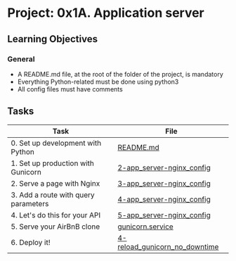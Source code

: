 # Project: 0x1A. Application server

<h2>Learning Objectives</h2>

<h3>General</h3>

<ul>
<li>A README.md file, at the root of the folder of the project, is mandatory</li>
<li>Everything Python-related must be done using python3</li>
<li>All config files must have comments</li>
</ul>

<h2>Tasks</h2>

| Task | File |
| ---- | ---- |
| 0. Set up development with Python | [README.md](./README.md) |
| 1. Set up production with Gunicorn | [2-app_server-nginx_config](./2-app_server-nginx_config) |
| 2. Serve a page with Nginx | [3-app_server-nginx_config](./3-app_server-nginx_config) |
| 3. Add a route with query parameters | [4-app_server-nginx_config](./4-app_server-nginx_config) |
| 4. Let's do this for your API | [5-app_server-nginx_config](./5-app_server-nginx_config) |
| 5. Serve your AirBnB clone | [gunicorn.service](./gunicorn.service) |
| 6. Deploy it! | [4-reload_gunicorn_no_downtime](./4-reload_gunicorn_no_downtime) |

